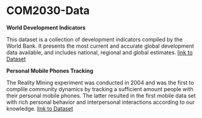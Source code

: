 # COM2030-Data
**World Development Indicators**

This dataset is a collection of development indicators compiled by the World Bank. It presents the most current and accurate global development data available, and includes national, regional and global estimates.
[link to Dataset](http://databank.worldbank.org/data/reports.aspx?source=world-development-indicators)

**Personal Mobile Phones Tracking**

The Reality Mining experiment was conducted in 2004 and was the first to complile community dynamics by tracking a sufficient amount people with their personal mobile phones. The latter resulted in the first mobile data set with rich personal behavior and interpersonal interactions according to our knowledge. 
[link to Dataset](http://realitycommons.media.mit.edu/RealityMining.zip)
